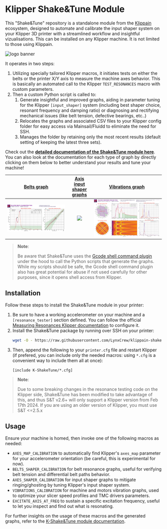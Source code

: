 # Klipper Shake&Tune Module

This "Shake&Tune" repository is a standalone module from the [Klippain](https://github.com/Frix-x/klippain) ecosystem, designed to automate and calibrate the input shaper system on your Klipper 3D printer with a streamlined workflow and insightful vizualisations. This can be installed on any Klipper machine. It is not limited to those using Klippain.

![logo banner](./docs/banner.png)

It operates in two steps:
  1. Utilizing specially tailored Klipper macros, it initiates tests on either the belts or the printer X/Y axis to measure the machine axes behavior. This is basically an automated call to the Klipper `TEST_RESONANCES` macro with custom parameters.
  2. Then a custom Python script is called to: 
     1. Generate insightful and improved graphs, aiding in parameter tuning for the Klipper `[input_shaper]` system (including best shaper choice, resonant frequency and damping ratio) or diagnosing and rectifying mechanical issues (like belt tension, defective bearings, etc..)
     2. Relocates the graphs and associated CSV files to your Klipper config folder for easy access via Mainsail/Fluidd to eliminate the need for SSH.
     3. Manages the folder by retaining only the most recent results (default setting of keeping the latest three sets).

Check out the **[detailed documentation of the Shake&Tune module here](./docs/README.md)**. You can also look at the documentation for each type of graph by directly clicking on them below to better understand your results and tune your machine!

| [Belts graph](./docs/macros/belts_tuning.md) | [Axis input shaper graphs](./docs/macros/axis_tuning.md) | [Vibrations graph](./docs/macros/vibrations_tuning.md) |
|:----------------:|:------------:|:---------------------:|
| [<img src="./docs/images/belts_example.png">](./docs/macros/belts_tuning.md) | [<img src="./docs/images/axis_example.png">](./docs/macros/axis_tuning.md) | [<img src="./docs/images/vibrations_example.png">](./docs/macros/vibrations_tuning.md) |

  > **Note**:
  >
  > Be aware that Shake&Tune uses the [Gcode shell command plugin](https://github.com/dw-0/kiauh/blob/master/docs/gcode_shell_command.md) under the hood to call the Python scripts that generate the graphs. While my scripts should be safe, the Gcode shell command plugin also has great potential for abuse if not used carefully for other purposes, since it opens shell access from Klipper.

## Installation

Follow these steps to install the Shake&Tune module in your printer:
  1. Be sure to have a working accelerometer on your machine and a `[resonance_tester]` section defined. You can follow the official [Measuring Resonances Klipper documentation](https://www.klipper3d.org/Measuring_Resonances.html) to configure it.
  1. Install the Shake&Tune package by running over SSH on your printer:
     ```bash
     wget -O - https://raw.githubusercontent.com/LynxCrew/klippain-shaketune/main/install.sh | bash
     ```
  1. Then, append the following to your `printer.cfg` file and restart Klipper (if prefered, you can include only the needed macros: using `*.cfg` is a convenient way to include them all at once):
     ```
     [include K-ShakeTune/*.cfg]
     ```

  > **Note**:
  >
  > Due to some breaking changes in the resonance testing code on the Klipper side, Shake&Tune has been modified to take advantage of this, and thus S&T v2.6+ will only support a Klipper version from Feb 17th 2024. If you are using an older version of Klipper, you must use S&T <=2.5.x

## Usage

Ensure your machine is homed, then invoke one of the following macros as needed:
  - `AXES_MAP_CALIBRATION` to automatically find Klipper's `axes_map` parameter for your accelerometer orientation (be careful, this is experimental for now).
  - `BELTS_SHAPER_CALIBRATION` for belt resonance graphs, useful for verifying belt tension and differential belt paths behavior.
  - `AXES_SHAPER_CALIBRATION` for input shaper graphs to mitigate ringing/ghosting by tuning Klipper's input shaper system.
  - `VIBRATIONS_CALIBRATION` for machine and motors vibration graphs, used to optimize your slicer speed profiles and TMC drivers parameters.
  - `EXCITATE_AXIS_AT_FREQ` to sustain a specific excitation frequency, useful to let you inspect and find out what is resonating.

For further insights on the usage of these macros and the generated graphs, refer to the [K-Shake&Tune module documentation](./docs/README.md).

